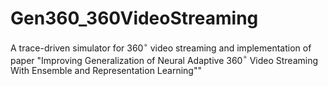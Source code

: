 # Gen360_360VideoStreaming
A trace-driven simulator for 360$^\circ$ video streaming and implementation of paper "Improving Generalization of Neural Adaptive 360$^\circ$ Video Streaming With Ensemble and Representation Learning""
